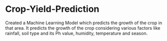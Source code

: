 # Crop-Yield-Prediction
Created a Machine Learning Model which predicts the growth of the crop in that area. It predicts the growth of the crop considering various factors like rainfall, soil type and its Ph value, humidity, temperature and season.
